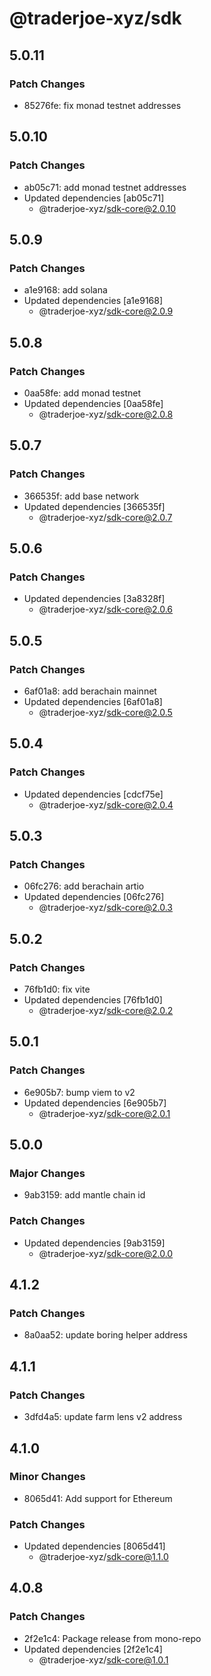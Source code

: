 # @traderjoe-xyz/sdk

## 5.0.11

### Patch Changes

- 85276fe: fix monad testnet addresses

## 5.0.10

### Patch Changes

- ab05c71: add monad testnet addresses
- Updated dependencies [ab05c71]
  - @traderjoe-xyz/sdk-core@2.0.10

## 5.0.9

### Patch Changes

- a1e9168: add solana
- Updated dependencies [a1e9168]
  - @traderjoe-xyz/sdk-core@2.0.9

## 5.0.8

### Patch Changes

- 0aa58fe: add monad testnet
- Updated dependencies [0aa58fe]
  - @traderjoe-xyz/sdk-core@2.0.8

## 5.0.7

### Patch Changes

- 366535f: add base network
- Updated dependencies [366535f]
  - @traderjoe-xyz/sdk-core@2.0.7

## 5.0.6

### Patch Changes

- Updated dependencies [3a8328f]
  - @traderjoe-xyz/sdk-core@2.0.6

## 5.0.5

### Patch Changes

- 6af01a8: add berachain mainnet
- Updated dependencies [6af01a8]
  - @traderjoe-xyz/sdk-core@2.0.5

## 5.0.4

### Patch Changes

- Updated dependencies [cdcf75e]
  - @traderjoe-xyz/sdk-core@2.0.4

## 5.0.3

### Patch Changes

- 06fc276: add berachain artio
- Updated dependencies [06fc276]
  - @traderjoe-xyz/sdk-core@2.0.3

## 5.0.2

### Patch Changes

- 76fb1d0: fix vite
- Updated dependencies [76fb1d0]
  - @traderjoe-xyz/sdk-core@2.0.2

## 5.0.1

### Patch Changes

- 6e905b7: bump viem to v2
- Updated dependencies [6e905b7]
  - @traderjoe-xyz/sdk-core@2.0.1

## 5.0.0

### Major Changes

- 9ab3159: add mantle chain id

### Patch Changes

- Updated dependencies [9ab3159]
  - @traderjoe-xyz/sdk-core@2.0.0

## 4.1.2

### Patch Changes

- 8a0aa52: update boring helper address

## 4.1.1

### Patch Changes

- 3dfd4a5: update farm lens v2 address

## 4.1.0

### Minor Changes

- 8065d41: Add support for Ethereum

### Patch Changes

- Updated dependencies [8065d41]
  - @traderjoe-xyz/sdk-core@1.1.0

## 4.0.8

### Patch Changes

- 2f2e1c4: Package release from mono-repo
- Updated dependencies [2f2e1c4]
  - @traderjoe-xyz/sdk-core@1.0.1
